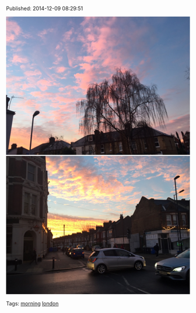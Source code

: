 


Published: 2014-12-09 08:29:51

![](104746684512-0.jpg)
![](104746684512-1.jpg)

Tags: [morning](tag-morning.md) [london](tag-london.md)
